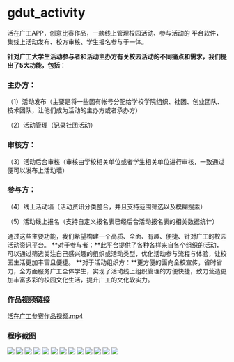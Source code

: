 # gdut_activity

活在广工APP，创意比赛作品，一款线上管理校园活动、参与活动的 平台软件，集线上活动发布、校方审核、学生报名参与于一体。

**针对广工大学生活动参与者和活动主办方有关校园活动的不同痛点和需求，我们提出了5大功能，包括**：

### 主办方：

（1）活动发布（主要是将一些固有帐号分配给学校学院组织、社团、创业团队、技术团队，让他们成为活动的主办方或者承办方）

（2）活动管理（记录社团活动）

### 审核方：

（3）活动后台审核（审核由学校相关单位或者学生相关单位进行审核，一致通过便可以发布上活动墙）

### 参与方：

（4）线上活动墙（活动资讯分类整合，并且支持范围筛选以及模糊搜索）

（5）活动线上报名（支持自定义报名表已经后台活动报名表的相关数据统计）

通过这些主要功能，我们希望构建一个高质、全面、有趣、便捷、针对广工的校园活动资讯平台。
**对于参与者：**此平台提供了各种各样来自各个组织的活动，可以通过筛选关注自己感兴趣的组织或活动类型，优化活动参与流程与体验，让校园生活更加丰富且便捷。
**对于活动组织方：**更方便的面向全校宣传，省时省力，全方面服务广工全体学生，实现了活动线上组织管理的方便快捷，致力营造更加丰富多彩的校园文化生活，提升广工的文化软实力。

### 作品视频链接

[活在广工参赛作品视频.mp4](http://otpesi023.bkt.clouddn.com/%E5%BA%8F%E5%88%97%2001_1.mp4)

### 程序截图

![](https://ws1.sinaimg.cn/large/006tNc79gy1fqpv7znm39j30f50qymxr.jpg)
![](https://ws4.sinaimg.cn/large/006tNc79gy1fqpv81puqhj30f30qttn7.jpg)
![](https://ws4.sinaimg.cn/large/006tNc79gy1fqpv86pxdsj30f60qzjwp.jpg)
![](https://ws3.sinaimg.cn/large/006tNc79gy1fqpv89rmtjj30f30qutq0.jpg)
![](https://ws4.sinaimg.cn/large/006tNc79gy1fqpv8e9sdhj30ex0qj75z.jpg)
![](https://ws3.sinaimg.cn/large/006tNc79gy1fqpv8h4k3mj30et0ql7hk.jpg)
![](https://ws3.sinaimg.cn/large/006tNc79gy1fqpv8l8fd2j30eo0psdqw.jpg)
![](https://ws4.sinaimg.cn/large/006tNc79gy1fqpv8pv9igj30es0puq50.jpg)
![](https://ws1.sinaimg.cn/large/006tNc79gy1fqpv8rc85zj30dg0nxagc.jpg)
![](https://ws3.sinaimg.cn/large/006tNc79gy1fqpv8u7eraj30e40p4aap.jpg)
![](https://ws2.sinaimg.cn/large/006tNc79gy1fqpv8xtt3nj30fg0rg41h.jpg)
![](https://ws3.sinaimg.cn/large/006tNc79gy1fqpv916nb6j30ft0s4dhj.jpg)
![](https://ws1.sinaimg.cn/large/006tNc79gy1fqpv96e1c2j30fm0rsmyv.jpg)

